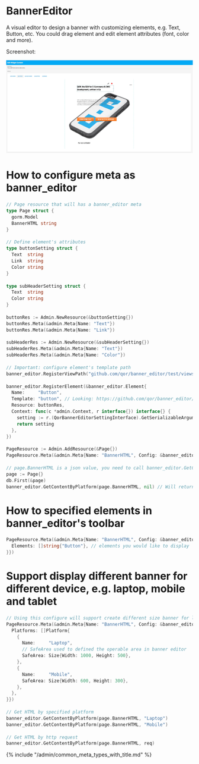 # BannerEditor

A visual editor to design a banner with customizing elements, e.g. Text, Button, etc. You could drag element and edit element attributes (font, color and more).

Screenshot:

![banner_editor](banner_editor.jpg)

# How to configure meta as banner_editor

```go
// Page resource that will has a banner_editor meta
type Page struct {
  gorm.Model
  BannerHTML string
}

// Define element's attributes
type buttonSetting struct {
  Text  string
  Link  string
  Color string
}

type subHeaderSetting struct {
  Text  string
  Color string
}

buttonRes := Admin.NewResource(&buttonSetting{})
buttonRes.Meta(&admin.Meta{Name: "Text"})
buttonRes.Meta(&admin.Meta{Name: "Link"})

subHeaderRes := Admin.NewResource(&subHeaderSetting{})
subHeaderRes.Meta(&admin.Meta{Name: "Text"})
subHeaderRes.Meta(&admin.Meta{Name: "Color"})

// Important: configure element's template path
banner_editor.RegisterViewPath("github.com/qor/banner_editor/test/views")

banner_editor.RegisterElement(&banner_editor.Element{
  Name:     "Button",
  Template: "button", // Looking: https://github.com/qor/banner_editor/blob/master/test/views/button.tmpl
  Resource: buttonRes,
  Context: func(c *admin.Context, r interface{}) interface{} {
    setting := r.(QorBannerEditorSettingInterface).GetSerializableArgument(r.(QorBannerEditorSettingInterface)).(*buttonSetting)
    return setting
  },
})

PageResource := Admin.AddResource(&Page{})
PageResource.Meta(&admin.Meta{Name: "BannerHTML", Config: &banner_editor.BannerEditorConfig{}})

// page.BannerHTML is a json value, you need to call banner_editor.GetContentByPlatform in order to get correct HTML.
page := Page{}
db.First(&page)
banner_editor.GetContentByPlatform(page.BannerHTML, nil) // Will return generated HTML,
```

# How to specified elements in banner_editor's toolbar

```go
PageResource.Meta(&admin.Meta{Name: "BannerHTML", Config: &banner_editor.BannerEditorConfig{
  Elements: []string{"Button"}, // elements you would like to display
}})
```

# Support display different banner for different device, e.g. laptop, mobile and tablet

```go
// Using this configure will support create different size banner for laptop and tablet
PageResource.Meta(&admin.Meta{Name: "BannerHTML", Config: &banner_editor.BannerEditorConfig{
  Platforms: []Platform{
    {
      Name:     "Laptop",
      // SafeArea used to defined the operable area in banner editor
      SafeArea: Size{Width: 1000, Height: 500},
    },
    {
      Name:     "Mobile",
      SafeArea: Size{Width: 600, Height: 300},
    },
  },
}})

// Get HTML by specified platform
banner_editor.GetContentByPlatform(page.BannerHTML, "Laptop")
banner_editor.GetContentByPlatform(page.BannerHTML, "Mobile")

// Get HTML by http request
banner_editor.GetContentByPlatform(page.BannerHTML, req)
```

{% include "/admin/common_meta_types_with_title.md" %}
